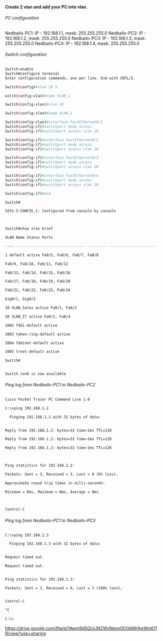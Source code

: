 #### Create 2 vlan and  add your PC into vlan.

###### PC configuration

Nedbailo-PC1: IP - 192.168.1.1, mask: 255.255.255.0
Nedbailo-PC2: IP - 192.168.1.2, mask: 255.255.255.0
Nedbailo-PC3: IP - 192.168.1.3, mask: 255.255.255.0
Nedbailo-PC4: IP - 192.168.1.4, mask: 255.255.255.0

###### Switch configuration

```bash
Switch>enable 
Switch#configure terminal 
Enter configuration commands, one per line. End with CNTL/Z.

Switch(config)#vlan 10 S

witch(config-vlan)#name VLAN_1

Switch(config-vlan)#vlan 20

Switch(config-vlan)#name VLAN_2 

Switch(config-vlan)#interface FastEthernet0/1 
Switch(config-if)#switchport mode access 
Switch(config-if)#switchport access vlan 10 

Switch(config-if)#interface FastEthernet0/2 
Switch(config-if)#switchport mode access 
Switch(config-if)#switchport access vlan 10 

Switch(config-if)#interface FastEthernet0/3 
Switch(config-if)#switchport mode access 
Switch(config-if)#switchport access vlan 20

Switch(config-if)#interface FastEthernet0/4 
Switch(config-if)#switchport mode access 
Switch(config-if)#switchport access vlan 20 

Switch(config-if)#end

Switch#

%SYS-5-CONFIG_I: Configured from console by console

  

Switch#show vlan brief

VLAN Name Status Ports

---- -------------------------------- --------- -------------------------------

1 default active Fa0/5, Fa0/6, Fa0/7, Fa0/8

Fa0/9, Fa0/10, Fa0/11, Fa0/12

Fa0/13, Fa0/14, Fa0/15, Fa0/16

Fa0/17, Fa0/18, Fa0/19, Fa0/20

Fa0/21, Fa0/22, Fa0/23, Fa0/24

Gig0/1, Gig0/2

10 VLAN_Sales active Fa0/1, Fa0/2

20 VLAN_IT active Fa0/3, Fa0/4

1002 fddi-default active

1003 token-ring-default active

1004 fddinet-default active

1005 trnet-default active

Switch#

  
Switch con0 is now available
```


###### Ping log from Nedbailo-PC1 to Nedbailo-PC2
```bash
Cisco Packet Tracer PC Command Line 1.0

C:\>ping 192.168.1.2

  Pinging 192.168.1.2 with 32 bytes of data:
 

Reply from 192.168.1.2: bytes=32 time<1ms TTL=128

Reply from 192.168.1.2: bytes=32 time<1ms TTL=128

Reply from 192.168.1.2: bytes=32 time<1ms TTL=128

  

Ping statistics for 192.168.1.2:

Packets: Sent = 3, Received = 3, Lost = 0 (0% loss),

Approximate round trip times in milli-seconds:

Minimum = 0ms, Maximum = 0ms, Average = 0ms

  

Control-C
```

###### Ping log from Nedbailo-PC1 to Nedbailo-PC3
```bash
C:\>ping 192.168.1.3

  Pinging 192.168.1.3 with 32 bytes of data:

  
Request timed out.

Request timed out.
  

Ping statistics for 192.168.1.3:

Packets: Sent = 3, Received = 0, Lost = 3 (100% loss),
  

Control-C

^C

C:\>
```

[//]: screenshot
https://drive.google.com/file/d/1Awm9dSQUiJNZWxNeon0DGAWr9wWmEf1R/view?usp=sharing